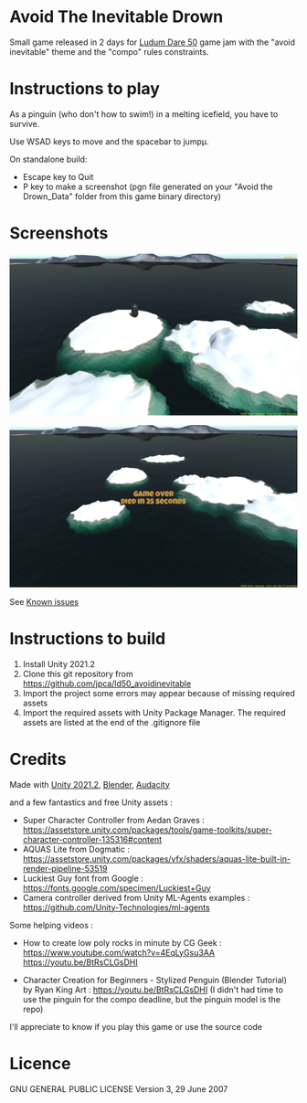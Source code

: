 # Avoid The Inevitable Drown

Small game released in 2 days for [Ludum Dare 50](https://ldjam.com/events/ludum-dare/50) game jam
with the "avoid inevitable" theme and the "compo" rules constraints.

# Instructions to play

As a pinguin (who don't how to swim!) in a melting icefield, you have to survive.

Use WSAD keys to move and the spacebar to jumpµ.

On standalone build:
- Escape key to Quit
- P key to make a screenshot (pgn file generated on your "Avoid the Drown_Data" folder from this game binary directory)

# Screenshots

![Screenshot](img/screenshot_0.2_start.png?raw=true "Start")

![Screenshot](img/screenshot_0.2_gameover.png?raw=true "Gameover")


See [Known issues](https://github.com/jpca/ld50_avoidinevitable/issues)

# Instructions to build

1. Install Unity 2021.2
2. Clone this git repository from https://github.com/jpca/ld50_avoidinevitable
3. Import the project some errors may appear because of missing required assets
4. Import the required assets with Unity Package Manager. The required assets are listed at the end of the .gitignore file

# Credits

Made with [Unity 2021.2](https://unity3d.com/fr/get-unity/download), [Blender](https://www.blender.org/download/), [Audacity](https://www.audacityteam.org/download/)

and a few fantastics and free Unity assets :

- Super Character Controller from Aedan Graves : https://assetstore.unity.com/packages/tools/game-toolkits/super-character-controller-135316#content
- AQUAS Lite from Dogmatic : https://assetstore.unity.com/packages/vfx/shaders/aquas-lite-built-in-render-pipeline-53519
- Luckiest Guy font from Google : https://fonts.google.com/specimen/Luckiest+Guy
- Camera controller derived from Unity ML-Agents examples : https://github.com/Unity-Technologies/ml-agents


Some helping videos :

- How to create low poly rocks in minute by CG Geek : https://www.youtube.com/watch?v=4EqLyGsu3AA
https://youtu.be/BtRsCLGsDHI

- Character Creation for Beginners - Stylized Penguin (Blender Tutorial) by Ryan King Art : https://youtu.be/BtRsCLGsDHI 
(I didn't had time to use the pinguin for the compo deadline, but the pinguin model is the repo)

I'll appreciate to know if you play this game or use the source code

# Licence

GNU GENERAL PUBLIC LICENSE
Version 3, 29 June 2007

